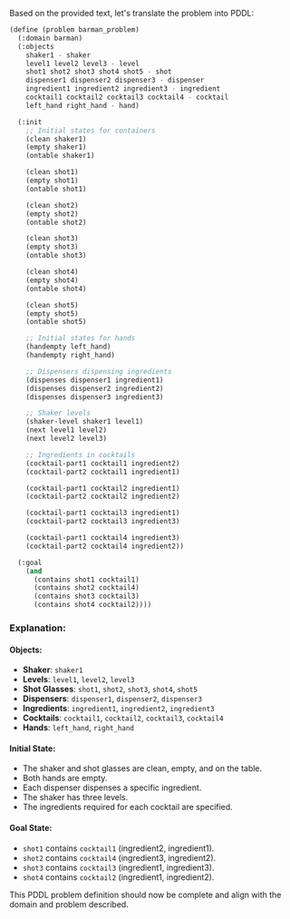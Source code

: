 Based on the provided text, let's translate the problem into PDDL:

```lisp
(define (problem barman_problem)
  (:domain barman)
  (:objects 
    shaker1 - shaker
    level1 level2 level3 - level
    shot1 shot2 shot3 shot4 shot5 - shot
    dispenser1 dispenser2 dispenser3 - dispenser
    ingredient1 ingredient2 ingredient3 - ingredient
    cocktail1 cocktail2 cocktail3 cocktail4 - cocktail
    left_hand right_hand - hand)

  (:init
    ;; Initial states for containers
    (clean shaker1)
    (empty shaker1)
    (ontable shaker1)

    (clean shot1)
    (empty shot1)
    (ontable shot1)

    (clean shot2)
    (empty shot2)
    (ontable shot2)

    (clean shot3)
    (empty shot3)
    (ontable shot3)

    (clean shot4)
    (empty shot4)
    (ontable shot4)

    (clean shot5)
    (empty shot5)
    (ontable shot5)

    ;; Initial states for hands
    (handempty left_hand)
    (handempty right_hand)

    ;; Dispensers dispensing ingredients
    (dispenses dispenser1 ingredient1)
    (dispenses dispenser2 ingredient2)
    (dispenses dispenser3 ingredient3)

    ;; Shaker levels
    (shaker-level shaker1 level1)
    (next level1 level2)
    (next level2 level3)

    ;; Ingredients in cocktails
    (cocktail-part1 cocktail1 ingredient2)
    (cocktail-part2 cocktail1 ingredient1)

    (cocktail-part1 cocktail2 ingredient1)
    (cocktail-part2 cocktail2 ingredient2)

    (cocktail-part1 cocktail3 ingredient1)
    (cocktail-part2 cocktail3 ingredient3)

    (cocktail-part1 cocktail4 ingredient3)
    (cocktail-part2 cocktail4 ingredient2))

  (:goal
    (and
      (contains shot1 cocktail1)
      (contains shot2 cocktail4)
      (contains shot3 cocktail3)
      (contains shot4 cocktail2))))
```

### Explanation:

#### Objects:
- **Shaker**: `shaker1`
- **Levels**: `level1`, `level2`, `level3`
- **Shot Glasses**: `shot1`, `shot2`, `shot3`, `shot4`, `shot5`
- **Dispensers**: `dispenser1`, `dispenser2`, `dispenser3`
- **Ingredients**: `ingredient1`, `ingredient2`, `ingredient3`
- **Cocktails**: `cocktail1`, `cocktail2`, `cocktail3`, `cocktail4`
- **Hands**: `left_hand`, `right_hand`

#### Initial State:
- The shaker and shot glasses are clean, empty, and on the table.
- Both hands are empty.
- Each dispenser dispenses a specific ingredient.
- The shaker has three levels.
- The ingredients required for each cocktail are specified.

#### Goal State:
- `shot1` contains `cocktail1` (ingredient2, ingredient1).
- `shot2` contains `cocktail4` (ingredient3, ingredient2).
- `shot3` contains `cocktail3` (ingredient1, ingredient3).
- `shot4` contains `cocktail2` (ingredient1, ingredient2).

This PDDL problem definition should now be complete and align with the domain and problem described.